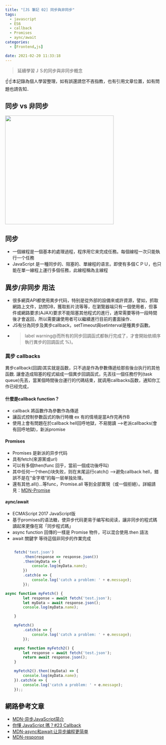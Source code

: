 ```yaml
---
title: "[JS 筆記 02] 同步與非同步"
tags:
  - javascript
  - ES6
  - callback
  - Promises
  - aync/await
categories:
  - [Frontend,js]

date: 2021-02-20 11:33:18
---
```


>延續學習ＪＳ的同步與非同步概念 

☝☝本記錄為個人學習整理，如有誤還請您不吝指教，也有引用文章位置，如有問題也請告知．

<!--more-->



## 同步 vs 非同步

<img src="/images/sync_async.png" width="350px"/>



## 同步
- 一個線程是一個基本的處理過程，程序用它来完成任務。每個線程一次只能執行一个任務
- JavaScript 是一種同步的、阻塞的、單線程的语言。即使有多個ＣＰＵ，也只能在單一線程上運行多個任務，此線程稱為主線程


## 異步/非同步 用法

- 很多網頁API都使用異步代码，特别是從外部的設備來或許資源，譬如，抓取網路上文件，訪問DB，獲取影片流等等，在瀏覽器端只有一個使用者，但事件或網路要求(AJAX)要求不能阻塞其他程式的進行，通常需要等待一段時間後才會返回，所以需要讓使用者可以繼續進行目前的畫面操作．
- JS有分為同步及異步callback，setTimeout與setinterval是種異步函數。
- >label warning@而所有的同步回調函式都執行完成了，才會開始依順序執行異步的回調函式  %}。

### 異步 callbacks
異步callback(回調)其实就是函数，只不過是作為參數傳遞给那些後台执行的其他函数. 讓會造成阻塞的程式組成一個異步回調函式，先丟往一個任務佇列(task queue)先丟，當某個時間後台運行的代碼结束，就调用callbacks函数，通知你工作已经完成，

#### 什麼是callback function？
  - callback 將函數作為參數作為傳遞
  - 讓函式控制參數函式的執行時機 ex 有的情境是當A作完再作B
  - 使用上會有問題在於callback hell回呼地獄，不易閱讀 -->老派callbacks(會有回呼地獄)，新派promise

#### Promises
  - Promises 是新派的异步代码
  - 具有fetch(來源黨或url)
  - 可以有多個then(func 回乎，當前一個成功後呼叫) 
  - 其中任何一个then()块失败，则在末尾运行catch() -->避免callback hell，錯誤不是在“金字塔”的每一层单独处理。
  - 還有其他.all()...等func，Promise.all 等到全部實現（或一個拒絕）。詳細請見：[MDN-Promise](https://developer.mozilla.org/zh-TW/docs/Web/JavaScript/Reference/Global_Objects/Promise)

#### aync/await
  - ECMAScript 2017 JavaScript版
  - 基于promises的语法糖，使异步代码更易于编写和阅读，讓非同步的程式碼讀起來更像在寫「同步程式碼」
  - async function 回傳的一樣是 Promise 物件，可以混合使用.then 語法
  - await 關鍵字 等待這個非同步的作業完成





``` js Promises寫法

    fetch('test.json')
        .then(response => response.json())
        .then(myData => {
            console.log(myData.name);
        })
        .catch(e => {
            console.log('catch a problem: ' + e.message);
        });
```



    
```js await/aync 寫法
async function myFetch() {
        let response = await fetch('test.json');
        let myData = await response.json();
        console.log(myData.name);

    }

    myFetch()
        .catch(e => {
            console.log('catch a problem: ' + e.message);
        });
```



```js Promises & await/aync混合用法
    async function myFetch2() {
        let response = await fetch('test.json');
        return await response.json();
    }

    myFetch2().then((myData) => {
        console.log(myData.name);
    }).catch(e => {
        console.log('catch a problem: ' + e.message);
    });;
```




## 網路參考文章

  - [MDN-异步JavaScript简介](https://developer.mozilla.org/zh-CN/docs/Learn/JavaScript/Asynchronous/Introducing)
  - [你懂 JavaScript 嗎？#23 Callback](https://cythilya.github.io/2018/10/30/callback/)
  - [MDN-async和await:让异步编程更简单](https://developer.mozilla.org/zh-CN/docs/Learn/JavaScript/Asynchronous/Async_await)
  - [MDN-response](https://developer.mozilla.org/zh-CN/docs/Web/API/Response)

